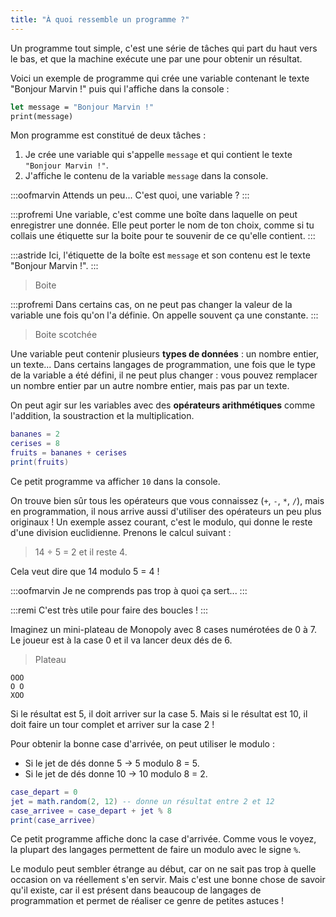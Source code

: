 ```yaml
---
title: "À quoi ressemble un programme ?"
---
```


Un programme tout simple, c'est une série de tâches qui part du haut vers le bas, et que la machine exécute une par une pour obtenir un résultat.

Voici un exemple de programme qui crée une variable contenant le texte "Bonjour Marvin !" puis qui l'affiche dans la console :

```ocaml
let message = "Bonjour Marvin !"
print(message)
```

Mon programme est constitué de deux tâches :

1. Je crée une variable qui s'appelle `message` et qui contient le texte `"Bonjour Marvin !"`.
2. J'affiche le contenu de la variable `message` dans la console.

:::oofmarvin
Attends un peu... C'est quoi, une variable ?
:::

:::profremi
Une variable, c'est comme une boîte dans laquelle on peut enregistrer une donnée. Elle peut porter le nom de ton choix, comme si tu collais une étiquette sur la boite pour te souvenir de ce qu'elle contient.
:::

:::astride
Ici, l'étiquette de la boîte est `message` et son contenu est le texte "Bonjour Marvin !".
:::

> Boite

:::profremi
Dans certains cas, on ne peut pas changer la valeur de la variable une fois qu'on l'a définie. On appelle souvent ça une constante.
:::

> Boite scotchée

Une variable peut contenir plusieurs **types de données** : un nombre entier, un texte... Dans certains langages de programmation, une fois que le type de la variable a été défini, il ne peut plus changer : vous pouvez remplacer un nombre entier par un autre nombre entier, mais pas par un texte.

On peut agir sur les variables avec des **opérateurs arithmétiques** comme l'addition, la soustraction et la multiplication.

```lua
bananes = 2
cerises = 8
fruits = bananes + cerises
print(fruits)
```

Ce petit programme va afficher `10` dans la console.

On trouve bien sûr tous les opérateurs que vous connaissez (`+`, `-`, `*`, `/`), mais en programmation, il nous arrive aussi d'utiliser des opérateurs un peu plus originaux ! Un exemple assez courant, c'est le modulo, qui donne le reste d'une division euclidienne. Prenons le calcul suivant :

> 14 ÷ 5 = 2 et il reste 4.

Cela veut dire que 14 modulo 5 = 4 !

:::oofmarvin
Je ne comprends pas trop à quoi ça sert...
:::

:::remi
C'est très utile pour faire des boucles !
:::

Imaginez un mini-plateau de Monopoly avec 8 cases numérotées de 0 à 7. Le joueur est à la case 0 et il va lancer deux dés de 6.

> Plateau

```
OOO
O O
XOO
```

Si le résultat est 5, il doit arriver sur la case 5. Mais si le résultat est 10, il doit faire un tour complet et arriver sur la case 2 !

Pour obtenir la bonne case d'arrivée, on peut utiliser le modulo :

- Si le jet de dés donne 5 → 5 modulo 8 = 5.
- Si le jet de dés donne 10 → 10 modulo 8 = 2.

```lua
case_depart = 0
jet = math.random(2, 12) -- donne un résultat entre 2 et 12
case_arrivee = case_depart + jet % 8
print(case_arrivee)
```

Ce petit programme affiche donc la case d'arrivée. Comme vous le voyez, la plupart des langages permettent de faire un modulo avec le signe `%`.

Le modulo peut sembler étrange au début, car on ne sait pas trop à quelle occasion on va réellement s'en servir. Mais c'est une bonne chose de savoir qu'il existe, car il est présent dans beaucoup de langages de programmation et permet de réaliser ce genre de petites astuces !
